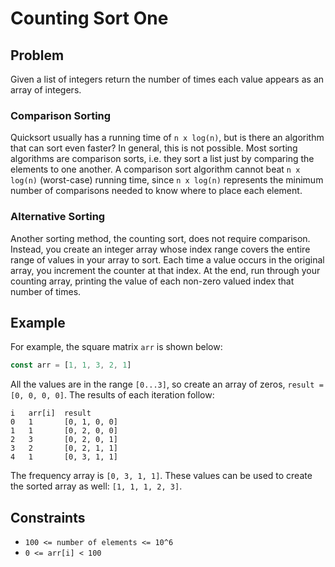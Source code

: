 # Counting Sort One

## Problem

Given a list of integers return the number of times each value appears as an array of integers.

### Comparison Sorting

Quicksort usually has a running time of `n x log(n)`, but is there an algorithm that can sort even faster? In general,
this is not possible. Most sorting algorithms are comparison sorts, i.e. they sort a list just by comparing the elements
to one another. A comparison sort algorithm cannot beat `n x log(n)` (worst-case) running time, since `n x log(n)`
represents the minimum number of comparisons needed to know where to place each element.

### Alternative Sorting

Another sorting method, the counting sort, does not require comparison. Instead, you create an integer array whose index
range covers the entire range of values in your array to sort. Each time a value occurs in the original array, you
increment the counter at that index. At the end, run through your counting array, printing the value of each non-zero
valued index that number of times.

## Example

For example, the square matrix `arr` is shown below:

```typescript
const arr = [1, 1, 3, 2, 1]
```

All the values are in the range `[0...3]`, so create an array of zeros, `result = [0, 0, 0, 0]`. The results of each
iteration follow:

```text
i   arr[i]  result
0   1       [0, 1, 0, 0]
1   1       [0, 2, 0, 0]
2   3       [0, 2, 0, 1]
3   2       [0, 2, 1, 1]
4   1       [0, 3, 1, 1]
```

The frequency array is `[0, 3, 1, 1]`. These values can be used to create the sorted array as well: `[1, 1, 1, 2, 3]`.

## Constraints

- `100 <= number of elements <= 10^6`
- `0 <= arr[i] < 100`
